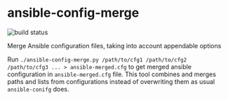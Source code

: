 # ansible-config-merge
![build status](https://travis-ci.org/sshnaidm/ansible-config-merge.svg?branch=master)

Merge Ansible configuration files, taking into account appendable options

Run ```./ansible-config-merge.py /path/to/cfg1 /path/to/cfg2 /path/to/cfg3 ... > ansible-merged.cfg```
to get merged ansible configuration in `ansible-merged.cfg` file.
This tool combines and merges paths and lists from configurations instead of
overwriting them as usual `ansible-conifg` does.
